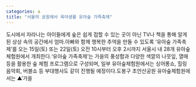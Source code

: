 ```yaml
---
categories: a
title: "서울의 공원에서 육아생활 유아숲 가족축제"
---
```

도시에서 자라나는 아이들에게 숲은 쉽게 접할 수 있는 곳이 아닌 TV나 책을 통해 알게 된 상상 속의 공간에서 엄마․아빠와 함께 행복한 추억을 만들 수 있도록 ‘유아숲 가족축제’를 오는 15일(토) 또는 22일(토) 오전 10시부터 오후 2시까지 서울시 내 28개 유아숲체험원에서 개최한다.‘유아숲 가족축제’는 가을의 풍성함과 다양한 색깔의 나뭇잎, 열매 등을 활용한 숲 체험 프로그램으로 구성되며, 일부 유아숲체험원에서는 싱어롱쇼, 힐링 음악회, 버블쇼 등 부대행사도 같이 진행될 예정이다.도봉구 초안산공원 유아숲체험원에서는 ▲‘가을